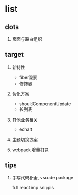 # list

## dots

1. 页面与路由组织

## target

1. 新特性

    - fiber观察
    - 修饰器

2. 优化方案

    - shouldComponentUpdate
    - 长列表

3. 其他业务相关

    - echart

4. 主题切换方案


5. webpack 增量打包


## tips

1. 手写代码补全, vscode package

    full react imp snippis